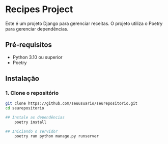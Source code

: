 # Recipes Project

Este é um projeto Django para gerenciar receitas. O projeto utiliza o Poetry para gerenciar dependências.

## Pré-requisitos

- Python 3.10 ou superior
- Poetry

## Instalação

### 1. Clone o repositório

```sh
git clone https://github.com/seuusuario/seurepositorio.git
cd seurepositorio

## Instale as dependências
    poetry install

## Iniciando o servidor 
    poetry run python manage.py runserver 